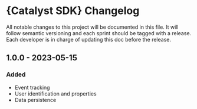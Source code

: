# {Catalyst SDK} Changelog

All notable changes to this project will be documented in this file. It will follow semantic versioning and each sprint should be tagged with a release. Each developer is in charge of updating this doc before the release.

## 1.0.0 - 2023-05-15

### Added

- Event tracking
- User identification and properties
- Data persistence

